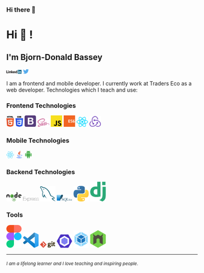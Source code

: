 ### Hi there 👋

# Hi 👋 !

## I'm Bjorn-Donald Bassey


<div>
<a href="linkedin.com/in/bjorn-donald-bassey-868094167" target="_blank"><img src='./images/linkedin.svg' alt='LinkedIn' width="8%"></a>
<a href="https://twitter.com/JD_Bassey" target="_blank"><img src='./images/twitter.svg' alt='Twitter' width="3%" title='@JD_Bassey'></a>

</div>

I am a frontend and mobile developer. I currently work at Traders Eco as a web developer.
Technologies which I teach and use:

### Frontend Technologies

<div>
  <img src ="./images/html-5.svg" alt="HTML5 logo" width="4%" title='HTML5'/>
  <img src ="./images/css-3.svg" alt="CSS3 logo" width="4%" title='CSS3'/>
  <img src ="./images/bootstrap.svg" alt="Bootstrap logo" width="6%" title='Bootstrap'/>
  <img src ="./images/sass.svg" alt="Sass logo" width="6%" title='Sass'/>
  <img src ="./images/javascript.svg" alt="JavaScript logo" width="6%" title='JavaScript'/>
  <img src ="./images/es6.svg" alt="ES6 logo" width="6%" title='ES6'/>
  <img src ="./images/react.svg" alt="react logo" width="6%" title='React'/>
  <img src ="./images/redux.svg" alt="redux logo" width="6%" title='Redux'/>
<div> 
  
 ### Mobile Technologies
 <div>
  <img src ="./images/reactnative.svg" alt="React Native logo" width="4%" title='React Native'/>
  <img src ="./images/java.svg" alt="JAVA logo" width="4%" title='JAVA'/>
   <img src ="./images/android.svg" alt="Android logo" width="4%" title='Android'/>
<div> 

### Backend Technologies

<div>
  <img src ="./images/nodejs.svg" alt="Node logo" width="8%" title='Nodejs'/>
  <img src ="./images/express.svg" alt="express logo" width="8%" title='Express'/>
  <img src ="./images/mysql.svg" alt="mysql logo" width="8%" title='MYSQL'/>
  <img src ="./images/sqlite.svg" alt="sqlite logo" width="8%" title='sqlite'/>
  <img src ="./images/python.svg" alt="Python logo" width="8%" title='Python'/>
  <img src ="./images/django.svg" alt="Django logo" width="8%" title='Django'/>
</div>

### Tools

<div>
  <img src ="./images/figma.svg" alt="Figma logo" width="8%" title='Figma'/>
  <img src ="./images/visual-studio-code.svg" alt="VS Code logo" width="8%" title='Visual Studio Code'/>
  <img src ="./images/git.svg" alt="Git logo" width="8%" title='Git'/>
  <img src ="./images/eslint.svg" alt="ESLint logo" width="8%" title='ESLint'/>
  <img src ="./images/webpack.svg" alt="Webpack logo" width="8%" title='Webpack'/>
  <img src ="./images/nodemon.svg" alt="Nodemon logo" width="8%" title='Nodemon'/> 
</div>

---
<small> _I am a lifelong learner and I love teaching and inspiring people_. </small>


<!--
**bjorndonald/bjorndonald** is a ✨ _special_ ✨ repository because its `README.md` (this file) appears on your GitHub profile.

Here are some ideas to get you started:

- 🔭 I’m currently working on ...
- 🌱 I’m currently learning ...
- 👯 I’m looking to collaborate on ...
- 🤔 I’m looking for help with ...
- 💬 Ask me about ...
- 📫 How to reach me: ...
- 😄 Pronouns: ...
- ⚡ Fun fact: ...
-->

